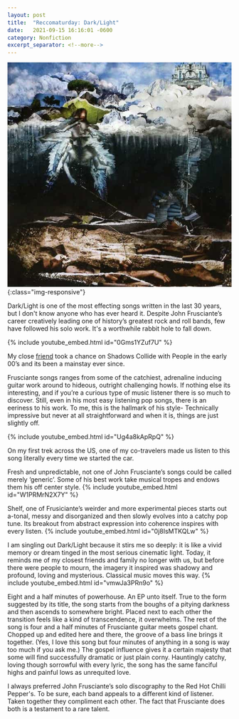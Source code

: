 ```yaml
---
layout: post
title:  "Reccomaturday: Dark/Light"
date:   2021-09-15 16:16:01 -0600
category: Nonfiction
excerpt_separator: <!--more-->
---
```

![PDX](/images/Empyrean.jpg){:class="img-responsive"}

Dark/Light is one of the most effecting songs written in the last 30 years, but I don't know anyone who has ever heard it.<!--more--> Despite John Frusciante’s career creatively leading one of history’s greatest rock and roll bands, few have followed his solo work. It's a worthwhile rabbit hole to fall down.


{% include youtube_embed.html id="0Gms1YZuf7U" %}
<p class="small">My close <a href="https://www.dakotarandall.com">friend</a> took a chance on Shadows Collide with People in the early 00’s and its been a mainstay ever since.</p>

Frusciante songs ranges from some of the catchiest, adrenaline inducing guitar work around to hideous, outright challenging howls. If nothing else its interesting, and if you’re a curious type of music listener there is so much to discover. Still, even in his most easy listening pop songs, there is an eeriness to his work. To me, this is the hallmark of his style- Technically impressive but never at all straightforward and when it is, things are just slightly off.

{% include youtube_embed.html id="Ug4a8kApRpQ" %}
<p class="small">On my first trek across the US, one of my co-travelers made us listen to this song literally every time we started the car.</p>

Fresh and unpredictable, not one of John Frusciante’s songs could be called merely ‘generic’. Some of his best work take musical tropes and endows them his off center style.
{% include youtube_embed.html id="W1PRMrN2X7Y" %}


Shelf, one of Frusiciante’s weirder and more experimental pieces starts out a-tonal, messy and disorganized and then slowly evolves into a catchy pop tune. Its breakout from abstract expression into coherence inspires with every listen.
{% include youtube_embed.html id="0j8IsMTKQLw" %}

I am singling out Dark/Light because it stirs me so deeply: it is like a vivid memory or dream tinged in the most serious cinematic light. Today, it reminds me of my closest friends and family no longer with us, but before there were people to mourn, the imagery it inspired was shadowy and profound, loving and mysterious. Classical music moves this way.
{% include youtube_embed.html id="vmwJa3PRn9o" %}


Eight and a half minutes of powerhouse. An EP unto itself. True to the form suggested by its title, the song starts from the boughs of a pitying darkness and then ascends to somewhere bright. Placed next to each other the transition feels like a kind of transcendence, it overwhelms. The rest of the song is four and a half minutes of Frusciante guitar meets gospel chant. Chopped up and edited here and there, the groove of a bass line brings it together. (Yes, I love this song but four minutes of anything in a song is way too much if you ask me.) The gospel influence gives it a certain majesty that some will find successfully dramatic or just plain corny. Hauntingly catchy, loving though sorrowful with every lyric, the song has the same fanciful highs and painful lows as unrequited love.

I always preferred John Frusciante’s solo discography to the Red Hot Chilli Pepper's. To be sure, each band appeals to a different kind of listener. Taken together they compliment each other.  The fact that Frusciante does both is a testament to a rare talent.
